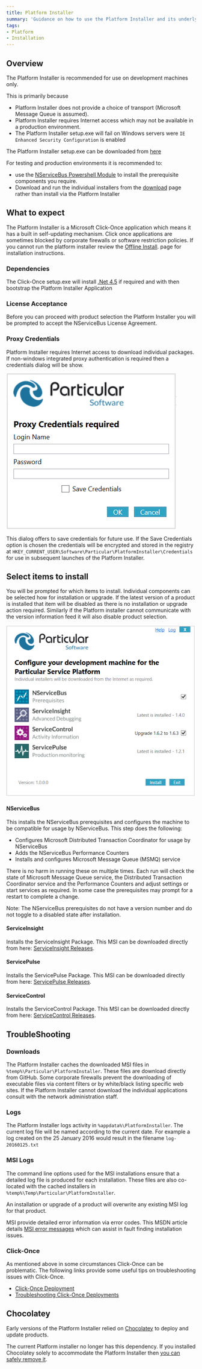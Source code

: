 ```yaml
---
title: Platform Installer
summary: 'Guidance on how to use the Platform Installer and its underlying components'
tags:
- Platform
- Installation
---
```


## Overview

The Platform Installer is recommended for use on development machines only.

This is primarily because

- Platform Installer does not provide a choice of transport (Microsoft Message Queue is assumed).
- Platform Installer requires Internet access which may not be available in a production environment.
- The Platform Installer setup.exe will fail on Windows servers were `IE Enhanced Security Configuration` is enabled

The Platform Installer setup.exe can be downloaded from [here](http://particular.net/start-platform-download)
   
For testing and production environments it is recommended to:

 * use the [NServiceBus Powershell Module](/nservicebus/operations/management-using-powershell.md) to install the prerequisite components you require.
 * Download and run the individual installers from the [download](http://particular.net/downloads) page rather than install via the Platform Installer


## What to expect

The Platform Installer is a Microsoft Click-Once application which means it has a built in self-updating mechanism. Click once applications are sometimes blocked by corporate firewalls or software restriction policies. If you cannot run the platform installer review the [Offline Install](offline.md). page for installation instructions.


### Dependencies

The Click-Once setup.exe will install [.Net 4.5](https://www.microsoft.com/en-au/download/details.aspx?id=40779) if required and with then bootstrap the Platform Installer Application


### License Acceptance

Before you can proceed with product selection the Platform Installer you will be prompted to accept the NServiceBus License Agreement.


### Proxy Credentials

Platform Installer requires Internet access to download individual packages. If non-windows integrated proxy authentication is required then a credentials dialog will be show.

![](save-credentials.png)

This dialog offers to save credentials for future use.
If the Save Credentials option is chosen the credentials will be encrypted and stored in the registry at `HKEY_CURRENT_USER\Software\Particular\PlatformInstaller\Credentials` for use in subsequent launches of the Platform Installer. 


## Select items to install

You will be prompted for which items to install. Individual components can be selected how for installation or upgrade. If the latest version of a product is installed that item will be disabled as there is no installation or upgrade action required. Similarly if the Platform installer cannot communicate with the version information feed it will also disable product selection.

![](select-items.png)


#### NServiceBus

This installs the NServiceBus prerequisites and configures the machine to be compatible for usage by NServiceBus.
This step does the following:

 * Configures Microsoft Distributed Transaction Coordinator for usage by NServiceBus
 * Adds the NServiceBus Performance Counters
 * Installs and configures Microsoft Message Queue (MSMQ) service

There is no harm in running these on multiple times. Each run will check the state of Microsoft Message Queue service, the Distributed Transaction Coordinator service and the Performance Counters and adjust settings or start services as required. In some case the prerequisites may prompt for a restart to complete a change.

Note: The NServiceBus prerequisites do not have a version number and do not toggle to a disabled state after installation.

#### ServiceInsight

Installs the ServiceInsight Package. This MSI can be downloaded directly from here: [ServiceInsight Releases](https://github.com/Particular/ServiceInsight/releases/latest).


#### ServicePulse

Installs the ServicePulse Package. This MSI can be downloaded directly from here: [ServicePulse Releases](https://github.com/Particular/ServicePulse/releases/latest).
   

#### ServiceControl

Installs the ServiceControl Package. This MSI can be downloaded directly from here: [ServiceControl Releases](https://github.com/Particular/ServiceControl/releases/latest).


## TroubleShooting

### Downloads

The Platform Installer caches the downloaded MSI files in `%temp%\Particular\PlatformInstaller`. These files are download directly from GitHub. Some corporate firewalls prevent the downloading of executable files via content filters or by white/black listing specific web sites. If the Platform Installer cannot download the individual applications consult with the network administration staff. 

### Logs

The Platform Installer logs activity in `%appdata%\PlatformInstaller`.  The current log file will be  named according to the current date. For example a log created  on the 25 January 2016 would result in the filename `log-20160125.txt`   

### MSI Logs

The command line options used for the MSI installations ensure that a detailed log file is produced for each installation. These files are also co-located with the cached installers in `%temp%\Temp\Particular\PlatformInstaller`.

An installation or upgrade of a product will overwrite any existing MSI log for that product.

MSI provide detailed error information via error codes. This MSDN article details [MSI error messages](https://msdn.microsoft.com/en-us/library/aa376931.aspx) which can assist in fault finding installation issues.


### Click-Once

As mentioned above in some circumstances Click-Once can be problematic. The following links provide some useful tips on troubleshooting issues with Click-Once.

* [Click-Once Deployment](https://msdn.microsoft.com/en-us/library/t71a733d.aspx)
* [Troubleshooting Click-Once Deployments](https://msdn.microsoft.com/en-us/library/fb94w1t5.aspx)


## Chocolatey

Early versions of the Platform Installer relied on [Chocolatey](https://chocolatey.org) to deploy and update products.

The current Platform installer no longer has this dependency. If you installed Chocolatey solely to accommodate the Platform Installer then [you can safely remove it](https://github.com/chocolatey/choco/wiki/Uninstallation).